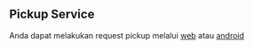## Pickup Service

Anda dapat melakukan request pickup melalui [web](web.md) atau [android](android.md)



